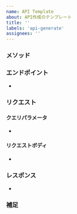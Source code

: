 ```yaml
---
name: API Template
about: API作成のテンプレート
title: ''
labels: 'api-generate'
assignees: ''
---
```


### メソッド

<!-- GET, POST, PUT, DELETE, PATCH -->

### エンドポイント

<!-- 例: auth/user/:id/news -->

-

### リクエスト

<!-- 必要なフィールドを指定 -->

#### クエリパラメータ

<!-- 例:
- page: number (optional) - ページ番号
- limit: number (optional) - 1ページあたりの件数
-->

-

#### リクエストボディ

<!-- 例:
- name
- title
- content
-->

-

### レスポンス

<!-- 返却するフィールドを指定（Prismaスキーマを参照するので大体でわかる） -->

<!-- 例:
- id
- title
- body
- createdAt
-->

-

### 補足

<!-- 認証要件や特記事項があれば記載 -->

